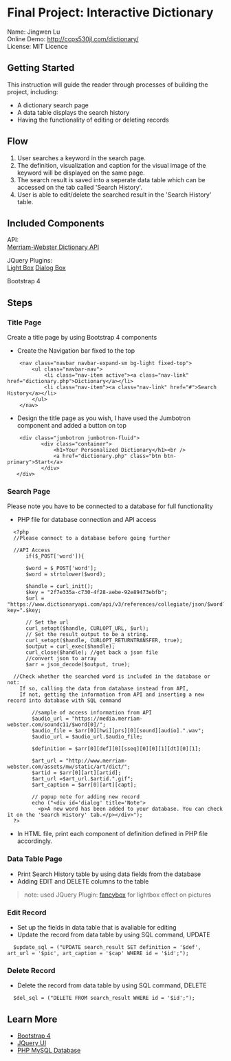 # Final Project: Interactive Dictionary 
Name: Jingwen Lu    
Online Demo: http://ccps530jl.com/dictionary/   
License: MIT Licence 

## Getting Started
This instruction will guide the reader through processes of building the project, including:  
* A dictionary search page
* A data table displays the search history
* Having the functionality of editing or deleting records 


## Flow
1. User searches a keyword in the search page.
2. The definition, visualization and caption for the visual image of the keyword will be displayed on the same page.
3. The search result is saved into a seperate data table which can be accessed on the tab called 'Search History'.
4. User is able to edit/delete the searched result in the 'Search History' table.

## Included Components 
API:  
[Merriam-Webster Dictionary API](https://dictionaryapi.com/) 

JQuery Plugins:  
[Light Box](http://fancyapps.com/fancybox/3/) 
[Dialog Box](https://jqueryui.com/dialog/)

Bootstrap 4

## Steps 

### Title Page
Create a title page by using Bootstrap 4 components

* Create the Navigation bar fixed to the top 

``` 
    <nav class="navbar navbar-expand-sm bg-light fixed-top">
        <ul class="navbar-nav">
            <li class="nav-item active"><a class="nav-link" href="dictionary.php">Dictionary</a></li>
            <li class="nav-item"><a class="nav-link" href="#">Search History</a></li>        
        </ul>
    </nav>    
 ```
 * Design the title page as you wish, I have used the Jumbotron component and added a button on top
 ```
     <div class="jumbotron jumbotron-fluid">
            <div class="container">
                <h1>Your Personalized Dictionary</h1><br />
                <a href="dictionary.php" class="btn btn-primary">Start</a>
            </div>
    </div>
```
### Search Page 
Please note you have to be connected to a database for full functionality 
* PHP file for database connection and API access
```
  <?php
  //Please connect to a database before going further 
  
  //API Access
      if($_POST['word']){  
            
      $word = $_POST['word'];
      $word = strtolower($word);

      $handle = curl_init();
      $key = "2f7e335a-c730-4f28-aebe-92e89473ebfb";
      $url = "https://www.dictionaryapi.com/api/v3/references/collegiate/json/$word?key=".$key;

      // Set the url
      curl_setopt($handle, CURLOPT_URL, $url);
      // Set the result output to be a string.
      curl_setopt($handle, CURLOPT_RETURNTRANSFER, true);
      $output = curl_exec($handle);
      curl_close($handle); //get back a json file
      //convert json to array
      $arr = json_decode($output, true);
    
  //Check whether the searched word is included in the database or not:
    If so, calling the data from database instead from API, 
    If not, getting the information from API and inserting a new record into database with SQL command
      
        //sample of access information from API
        $audio_url = "https://media.merriam-webster.com/soundc11/$word[0]/";
        $audio_file = $arr[0][hwi][prs][0][sound][audio].".wav";
        $audio_url = $audio_url.$audio_file;

        $definition = $arr[0][def][0][sseq][0][0][1][dt][0][1];

        $art_url = "http://www.merriam-webster.com/assets/mw/static/art/dict/";
        $artid = $arr[0][art][artid];
        $art_url =$art_url.$artid.".gif";
        $art_caption = $arr[0][art][capt];
     
        // popup note for adding new record
        echo ("<div id='dialog' title='Note'>
          <p>A new word has been added to your database. You can check it on the 'Search History' tab.</p></div>");
  ?>
```
* In HTML file, print each component of definition defined in PHP file accordingly. 
### Data Table Page
  
* Print Search History table by using data fields from the database  
* Adding EDIT and DELETE columns to the table 

> note: used JQuery Plugin: [fancybox](http://fancyapps.com/fancybox/3/) for lightbox effect on pictures 


### Edit Record
* Set up the fields in data table that is avaliable for editing  
* Update the record from data table by using SQL command, UPDATE
```
  $update_sql = ("UPDATE search_result SET definition = '$def', art_url = '$pic', art_caption = '$cap' WHERE id = '$id';");

```
### Delete Record 
* Delete the record from data table by using SQL command, DELETE
```
  $del_sql = ("DELETE FROM search_result WHERE id = '$id';");

```

## Learn More
* [Bootstrap 4](https://www.w3schools.com/bootstrap4/default.asp)
* [JQuery UI](https://jqueryui.com/)
* [PHP MySQL Database](https://www.w3schools.com/php/php_mysql_intro.asp)










